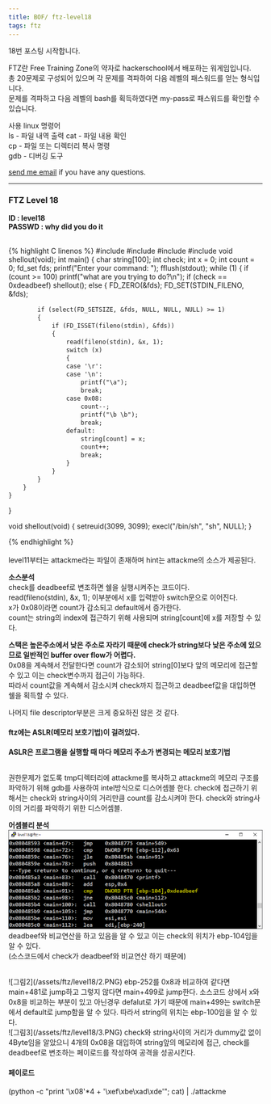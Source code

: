 ```yaml
---
title: BOF/ ftz-level18
tags: ftz
---
```


18번 포스팅 시작합니다.

FTZ란 Free Training Zone의 약자로 hackerschool에서 배포하는 워게임입니다.  
총 20문제로 구성되어 있으며 각 문제를 격파하여 다음 레벨의 패스워드를 얻는 형식입니다.  
문제를 격파하고 다음 레벨의 bash를 획득하였다면 my-pass로 패스워드를 확인할 수 있습니다.  

사용 linux 명령어  
ls - 파일 내역 출력
cat - 파일 내용 확인  
cp - 파일 또는 디렉터리 복사 명령  
gdb - 디버깅 도구  

 [send me email](mailto:jewel7492@gmail.com) if you have any questions.

<!--more-->

---
### FTZ Level 18
**ID : level18**  
**PASSWD : why did you do it**         

<br />
{% highlight C linenos %}  
#include <stdio.h>
#include <sys/time.h>
#include <sys/types.h>
#include <unistd.h>
void shellout(void);
int main() {
	char string[100];
	int check;
	int x = 0;
	int count = 0;
	fd_set fds;
	printf("Enter your command: ");
	fflush(stdout);
	while (1) {
		if (count >= 100)
			printf("what are you trying to do?\n");
		if (check == 0xdeadbeef)
			shellout();
		else {
			FD_ZERO(&fds);
			FD_SET(STDIN_FILENO, &fds);

			if (select(FD_SETSIZE, &fds, NULL, NULL, NULL) >= 1)
			{
				if (FD_ISSET(fileno(stdin), &fds))
				{
					read(fileno(stdin), &x, 1);
					switch (x)
					{
					case '\r':
					case '\n':
						printf("\a");
						break;
					case 0x08:
						count--;
						printf("\b \b");
						break;
					default:
						string[count] = x;
						count++;
						break;
					}
				}
			}
		}
	}
}

void shellout(void)
{
	setreuid(3099, 3099);
	execl("/bin/sh", "sh", NULL);
}

{% endhighlight %}  
<br />
level11부터는 attackme라는 파일이 존재하며 hint는 attackme의 소스가 제공된다.  

**소스분석**  
check를 deadbeef로 변조하면 쉘을 실행시켜주는 코드이다.  
read(fileno(stdin), &x, 1); 이부분에서 x를 입력받아 switch문으로 이어진다.  
x가 0x08이라면 count가 감소되고 default에서 증가한다.  
count는 string의 index에 접근하기 위해 사용되며 string[count]에 x를 저장할 수 있다.  

**스택은 높은주소에서 낮은 주소로 자라기 때문에 check가 string보다 낮은 주소에 있으므로 일반적인 buffer over flow가 어렵다.**  
0x08을 계속해서 전달한다면 count가 감소되어 string[0]보다 앞의 메모리에 접근할 수 있고 이는 check변수까지 접근이 가능하다.  
따라서 count값을 계속해서 감소시켜 check까지 접근하고 deadbeef값을 대입하면 쉘을 획득할 수 있다.  

나머지 file descriptor부분은 크게 중요하진 않은 것 같다.  

#### ftz에는 ASLR(메모리 보호기법)이 걸려있다.  
**ASLR은 프로그램을 실행할 때 마다 메모리 주소가 변경되는 메모리 보호기법**  

<br />
권한문제가 없도록 tmp디렉터리에 attackme를 복사하고 attackme의 메모리 구조를 파악하기 위해 gdb를 사용하여 intel방식으로 디스어셈블 한다.   
check에 접근하기 위해서는 check와 string사이의 거리만큼 count를 감소시켜야 한다.  
check와 string사이의 거리를 파악하기 위한 디스어셈블.  


**어셈블리 분석**  
![그림1](/assets/ftz/level18/1.PNG)  
deadbeef와 비교연산을 하고 있음을 알 수 있고 이는 check의 위치가 ebp-104임을 알 수 있다.  
(소스코드에서 check가 deadbeef와 비교연산 하기 때문에)  

<br />
![그림2](/assets/ftz/level18/2.PNG)  
ebp-252를 0x8과 비교하여 같다면 main+481로 jump하고 그렇지 않다면 main+499로 jump한다.  
소스코드 상에서 x와 0x8을 비교하는 부분이 있고 아닌경우 defalut로 가기 때문에 main+499는 switch문에서 default로 jump함을 알 수 있다.  
따라서 string의 위치는 ebp-100임을 알 수 있다.  

<br />
![그림3](/assets/ftz/level18/3.PNG)  
check와 string사이의 거리가 dummy값 없이 4Byte임을 알았으니 4개의 0x08을 대입하여 string앞의 메모리에 접근, check를 deadbeef로 변조하는  
페이로드를 작성하여 공격을 성공시킨다.  

#### 페이로드
(python -c "print '\x08'*4 + '\xef\xbe\xad\xde'"; cat) | ./attackme
